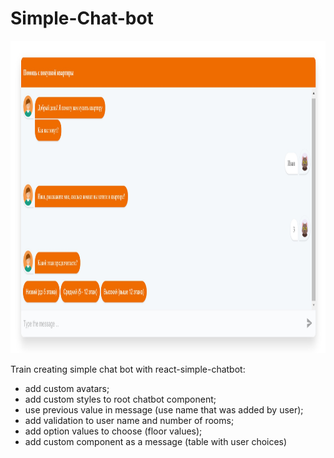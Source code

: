 # Simple-Chat-bot

<img src="./src/screen-shot.jpg" title="chat=bot" width="100%" height="500px">

Train creating simple chat bot with react-simple-chatbot:

- add custom avatars;
- add custom styles to root chatbot component;
- use previous value in message (use name that was added by user);
- add validation to user name and number of rooms;
- add option values to choose (floor values);
- add custom component as a message (table with user choices)
